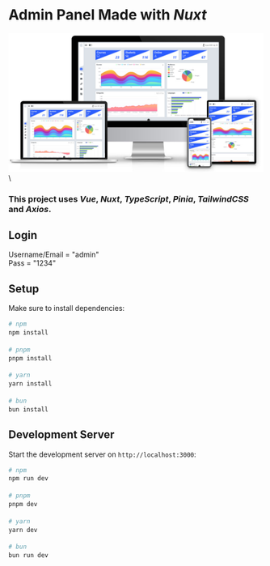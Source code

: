 
# Admin Panel Made with ***Nuxt***
<img src="./public/review.jpg">\

### This project uses ***Vue***, ***Nuxt***, ***TypeScript***, ***Pinia***, ***TailwindCSS*** and ***Axios***.

## Login
Username/Email = "admin"\
Pass = "1234"

## Setup

Make sure to install dependencies:

```bash
# npm
npm install

# pnpm
pnpm install

# yarn
yarn install

# bun
bun install
```

## Development Server

Start the development server on `http://localhost:3000`:

```bash
# npm
npm run dev

# pnpm
pnpm dev

# yarn
yarn dev

# bun
bun run dev
```